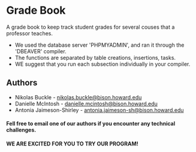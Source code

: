 # Grade Book
A grade book to keep track student grades for several couses that a professor teaches.

* We used the database server 'PHPMYADMIN', and ran it through the 'DBEAVER' compiler.
* The functions are separated by table creations, insertions, tasks.
* WE suggest that you run each subsection individually in your compiler.

## Authors
* Nikolas Buckle - nikolas.buckle@bison.howard.edu
* Danielle McIntosh - danielle.mcintosh@bison.howard.edu
* Antonia Jaimeson-Shirley - antonia.jaimeson-sh@bison.howard.edu

#### Fell free to email one of our authors if you encounter any technical challenges.
#### WE ARE EXCITED FOR YOU TO TRY OUR PROGRAM!
